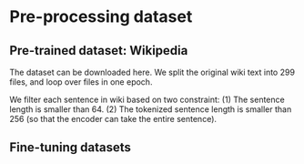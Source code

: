 # Pre-processing dataset

## Pre-trained dataset: Wikipedia

The dataset can be downloaded here. We split the original wiki text into 299 files, and loop over files in one epoch.

We filter each sentence in wiki based on two constraint: (1) The sentence length is smaller than 64. (2) The tokenized sentence length is smaller than 256 (so that the encoder can take the entire sentence).

## Fine-tuning datasets
